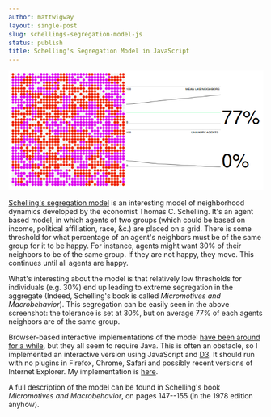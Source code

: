 ```yaml
---
author: mattwigway
layout: single-post
slug: schellings-segregation-model-js
status: publish
title: Schelling's Segregation Model in JavaScript
---
```


<a href="http://projects.indicatrix.org/segregation.js"><img class="pull-left" src="/img/2013/12/28/schellings-segregation-model-js/schelling.png" /></a>

<div class="clear"></div>

[Schelling's segregation model](https://class.coursera.org/modelthinking/lecture/16) is an interesting model of neighborhood dynamics developed by the economist Thomas C. Schelling. It's an agent based model, in which agents of two groups (which could be based on income, political affiliation, race, &c.) are placed on a grid. There is some threshold for what percentage of an agent's neighbors must be of the same group for it to be happy. For instance, agents might want 30% of their neighbors to be of the same group. If they are not happy, they move. This continues until all agents are happy.

What's interesting about the model is that relatively low thresholds for individuals (e.g. 30%) end up leading to extreme segregation in the aggregate (Indeed, Schelling's book is called _Micromotives and Macrobehavior_). This segregation can be easily seen in the above screenshot: the tolerance is set at 30%, but on average 77% of each agents neighbors are of the same group.

Browser-based interactive implementations of the model [have been around](http://ccl.northwestern.edu/netlogo/models/Segregation) [for a while](http://web.mit.edu/rajsingh/www/lab/alife/schelling.html), but they all seem to require Java. This is often an obstacle, so I implemented an interactive version using JavaScript and [D3](http://d3js.org). It should run with no plugins in Firefox, Chrome, Safari and possibly recent versions of Internet Explorer. My implementation is [here](http://projects.indicatrix.org/segregation.js).

A full description of the model can be found in Schelling's book _Micromotives and Macrobehavior_, on pages 147--155 (in the 1978 edition anyhow).
